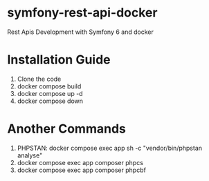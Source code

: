 # symfony-rest-api-docker
Rest Apis Development with Symfony 6 and docker 


# Installation Guide

1. Clone the code
2. docker compose build
3. docker compose up -d
4. docker compose down

# Another Commands
1. PHPSTAN: docker compose exec app sh -c "vendor/bin/phpstan analyse"
2. docker compose exec app composer phpcs
3. docker compose exec app composer phpcbf